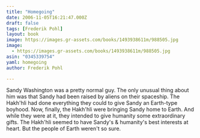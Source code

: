 ```yaml
---
title: "Homegoing"
date: 2006-11-05T16:21:47.000Z
draft: false
tags: [Frederik Pohl]
layout: book
image: https://images.gr-assets.com/books/1493938611m/988505.jpg
image: 
  - https://images.gr-assets.com/books/1493938611m/988505.jpg
asin: "0345339754"
yaml: homegoing
author: Frederik Pohl

---
```


Sandy Washington was a pretty normal guy. The only unusual thing about him was that Sandy had been raised by aliens on their spaceship. The Hakh'hli had done everything they could to give Sandy an Earth-type boyhood. Now, finally, the Hakh'hli were bringing Sandy home to Earth. And while they were at it, they intended to give humanity some extraordinary gifts. The Hakh'hli seemed to have Sandy's & humanity's best interests at heart. But the people of Earth weren't so sure.